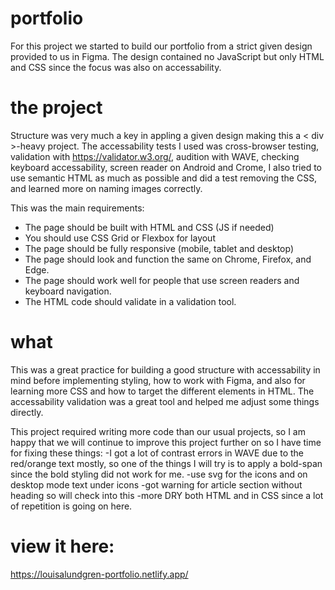# portfolio
For this project we started to build our portfolio from a strict given design provided to us in Figma. The design contained no JavaScript but only HTML and CSS since the focus was also on accessability. 

# the project
Structure was very much a key in appling a given design making this a < div >-heavy project.
The accessability tests I used was cross-browser testing, validation with https://validator.w3.org/, audition with WAVE, checking keyboard accessability, screen reader on Android and Crome, 
I also tried to use semantic HTML as much as possible and did a test removing the CSS, and learned more on naming images correctly. 

This was the main requirements:
- The page should be built with HTML and CSS (JS if needed)
- You should use CSS Grid or Flexbox for layout
- The page should be fully responsive (mobile, tablet and desktop)
- The page should look and function the same on Chrome, Firefox, and Edge.
- The page should work well for people that use screen readers and keyboard navigation.
- The HTML code should validate in a validation tool.

# what
This was a great practice for building a good structure with accessability in mind before implementing styling, how to work with Figma, and also for learning more CSS and how to target the different elements in HTML. 
The accessability validation was a great tool and helped me adjust some things directly.

This project required writing more code than our usual projects, so I am happy that we will continue to improve this project further on so I have time for fixing these things: 
-I got a lot of contrast errors in WAVE due to the red/orange text mostly, so one of the things I will try is to apply a bold-span since the bold styling did not work for me.
-use svg for the icons and on desktop mode text under icons
-got warning for article section without heading so will check into this
-more DRY both HTML and in CSS since a lot of repetition is going on here. 

# view it here: 
https://louisalundgren-portfolio.netlify.app/
